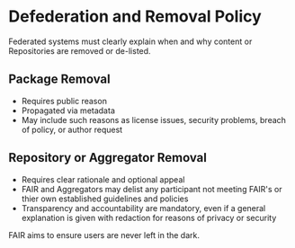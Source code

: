 # Defederation and Removal Policy

Federated systems must clearly explain when and why content or Repositories are removed or de-listed.

## Package Removal

- Requires public reason
- Propagated via metadata
- May include such reasons as license issues, security problems, breach of policy, or author request

## Repository or Aggregator Removal

- Requires clear rationale and optional appeal
- FAIR and Aggregators may delist any participant not meeting FAIR's or thier own established guidelines and policies
- Transparency and accountability are mandatory, even if a general explanation is given with redaction for reasons of privacy or security

FAIR aims to ensure users are never left in the dark.
